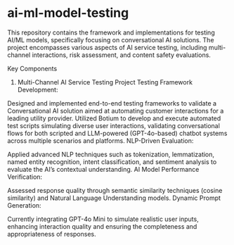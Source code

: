 # ai-ml-model-testing
This repository contains the framework and implementations for testing AI/ML models, specifically focusing on conversational AI solutions. The project encompasses various aspects of AI service testing, including multi-channel interactions, risk assessment, and content safety evaluations.


Key Components
1. Multi-Channel AI Service Testing Project
Testing Framework Development:

Designed and implemented end-to-end testing frameworks to validate a Conversational AI solution aimed at automating customer interactions for a leading utility provider.
Utilized Botium to develop and execute automated test scripts simulating diverse user interactions, validating conversational flows for both scripted and LLM-powered (GPT-4o-based) chatbot systems across multiple scenarios and platforms.
NLP-Driven Evaluation:

Applied advanced NLP techniques such as tokenization, lemmatization, named entity recognition, intent classification, and sentiment analysis to evaluate the AI’s contextual understanding.
AI Model Performance Verification:

Assessed response quality through semantic similarity techniques (cosine similarity) and Natural Language Understanding models.
Dynamic Prompt Generation:

Currently integrating GPT-4o Mini to simulate realistic user inputs, enhancing interaction quality and ensuring the completeness and appropriateness of responses.
